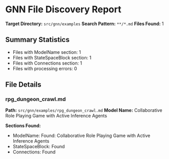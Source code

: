 # GNN File Discovery Report

**Target Directory:** `src/gnn/examples`
**Search Pattern:** `**/*.md`
**Files Found:** 1

## Summary Statistics

- Files with ModelName section: 1
- Files with StateSpaceBlock section: 1
- Files with Connections section: 1
- Files with processing errors: 0

## File Details

### rpg_dungeon_crawl.md

**Path:** `src/gnn/examples/rpg_dungeon_crawl.md`
**Model Name:** Collaborative Role Playing Game with Active Inference Agents

**Sections Found:**
- ModelName: Found: Collaborative Role Playing Game with Active Inference Agents
- StateSpaceBlock: Found
- Connections: Found

